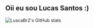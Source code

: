 ## Oii eu sou Lucas Santos :)

![LuscaBr2's GitHub stats](https://github-readme-stats.vercel.app/api?username=luscaBr2&show_icons=true&theme=transparent&locale=pt-br)

